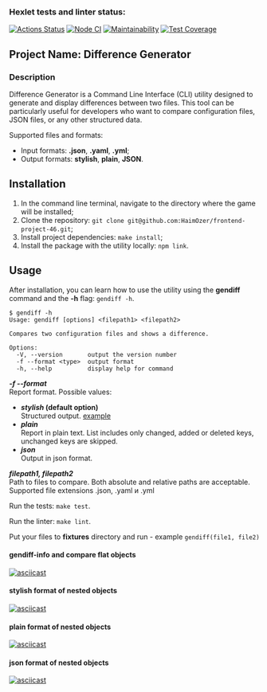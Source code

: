 ### Hexlet tests and linter status:

[![Actions Status](https://github.com/HaimOzer/frontend-project-46/actions/workflows/hexlet-check.yml/badge.svg)](https://github.com/HaimOzer/frontend-project-46/actions)
[![Node CI](https://github.com/HaimOzer/frontend-project-46/actions/workflows/main.yml/badge.svg)](https://github.com/HaimOzer/frontend-project-46/actions/workflows/main.yml)
[![Maintainability](https://api.codeclimate.com/v1/badges/6cccef303005f710685b/maintainability)](https://codeclimate.com/github/HaimOzer/frontend-project-46/maintainability)
[![Test Coverage](https://api.codeclimate.com/v1/badges/6cccef303005f710685b/test_coverage)](https://codeclimate.com/github/HaimOzer/frontend-project-46/test_coverage)

## Project Name: Difference Generator

### Description

Difference Generator is a Command Line Interface (CLI) utility designed to generate and display differences between two files. This tool can be particularly useful for developers who want to compare configuration files, JSON files, or any other structured data.

Supported files and formats:

- Input formats: **.json**, **.yaml**, **.yml**;
- Output formats: **stylish**, **plain**, **JSON**.

## Installation

1. In the command line terminal, navigate to the directory where the game will be installed;
2. Clone the repository: `git clone git@github.com:HaimOzer/frontend-project-46.git`;
3. Install project dependencies: `make install`;
4. Install the package with the utility locally: `npm link`.

## Usage

After installation, you can learn how to use the utility using the **gendiff** command and the **-h** flag: `gendiff -h`.

```
$ gendiff -h
Usage: gendiff [options] <filepath1> <filepath2>

Compares two configuration files and shows a difference.

Options:
  -V, --version       output the version number
  -f --format <type>  output format
  -h, --help          display help for command
```

**_-f --format_**  
      Report format. Possible values:  
- **_stylish_ (default option)**  
Structured output.  [example](#stylish-format-of-nested-objects)  
- **_plain_**  
Report in plain text. List includes only changed, added or deleted keys, unchanged keys are skipped.  
- **_json_**  
 Output in json format.

**_filepath1, filepath2_**  
 Path to files to compare. Both absolute and relative paths are acceptable. Supported file extensions .json, .yaml и .yml

Run the tests: `make test`.

Run the linter: `make lint`.

Put your files to **fixtures** directory and run - example `gendiff(file1, file2)`

#### gendiff-info and compare flat objects

[![asciicast](https://asciinema.org/a/631850.svg)](https://asciinema.org/a/631850)

#### stylish format of nested objects

[![asciicast](https://asciinema.org/a/631852.svg)](https://asciinema.org/a/631852)

#### plain format of nested objects

[![asciicast](https://asciinema.org/a/631853.svg)](https://asciinema.org/a/631853)

#### json format of nested objects

[![asciicast](https://asciinema.org/a/631854.svg)](https://asciinema.org/a/631854)
